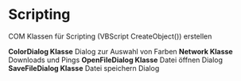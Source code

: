# Scripting
COM Klassen für Scripting (VBScript CreateObject()) erstellen</br>

**ColorDialog Klasse**
Dialog zur Auswahl von Farben
**Network Klasse**
Downloads und Pings
**OpenFileDialog Klasse**
Datei öffnen Dialog
**SaveFileDialog Klasse**
Datei speichern Dialog
